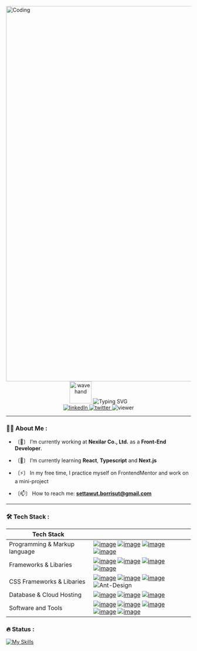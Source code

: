<img alt="Coding" width="1024" src="https://media1.tenor.com/images/3d72cb6b2453ac39206627d1d700897f/tenor.gif?itemid=27634016?itemid=27633680">
<div id="intro" align="center">
<img alt="wavehand" width="60" src="https://media2.giphy.com/media/w1OBpBd7kJqHrJnJ13/200w.webp?cid=ecf05e477p6aeoa0y1323ddvnl3zddle0iy2r0wzqgzhke7r&rid=200w.webp&ct=s" />
<img src="https://readme-typing-svg.demolab.com?font=Fira+Code&size=25&pause=1000&color=F7F7F7&background=FFFFFF00&center=true&vCenter=true&width=1024&lines=Hi%2C+I'm+Settawut+Borrisut" alt="Typing SVG" />
<div id="social-media-badges" align="center">
<a href="https://www.linkedin.com/in/settawut-borrisut-013038212/">
<img alt="linkedIn" src="https://img.shields.io/badge/LinkedIn-blue?logo=linkedin&logoColor=white" />
</a>
<a href="https://twitter.com/sttwood">
<img alt="twitter" src="https://img.shields.io/badge/Twitter-blue?logo=twitter&logoColor=white" />
</a>
<img alt="viewer" src="https://komarev.com/ghpvc/?username=sttwood&style=flat-square&color=blue" />

</div>
</div>

---

### :woman_technologist: About Me :

- 〔🔭〕 I’m currently working at **Nexilar Co., Ltd.** as a **Front-End Developer**.

- 〔🌱〕 I’m currently learning **React**, **Typescript** and **Next.js**

- 〔⚡〕 In my free time, I practice myself on FrontendMentor and work on a mini-project

- 〔📫〕 How to reach me: **settawut.borrisut@gmail.com**

---

### :hammer_and_wrench: Tech Stack :
| Tech Stack                    |   |
|-------------------------------|---|
| Programming & Markup language | [![image](https://img.shields.io/badge/JavaScript-323330?style=for-the-badge&logo=javascript&logoColor=F7DF1E)](https://img.shields.io) [![image](https://img.shields.io/badge/TypeScript-007ACC?style=for-the-badge&logo=typescript&logoColor=white)](https://img.shields.io) [![image](https://img.shields.io/badge/HTML5-E34F26?style=for-the-badge&logo=html5&logoColor=white)](https://img.shields.io) [![image](https://img.shields.io/badge/CSS3-1572B6?style=for-the-badge&logo=css3&logoColor=white)](https://img.shields.io)  |
| Frameworks & Libaries         | [![image](https://img.shields.io/badge/React-20232A?style=for-the-badge&logo=react&logoColor=61DAFB)](https://img.shields.io) [![image](https://img.shields.io/badge/React_Native-20232A?style=for-the-badge&logo=react&logoColor=61DAFB)](https://img.shields.io) [![image](https://img.shields.io/badge/next%20js-000000?style=for-the-badge&logo=nextdotjs&logoColor=white)](https://img.shields.io) [![image](https://img.shields.io/badge/Vue%20js-35495E?style=for-the-badge&logo=vuedotjs&logoColor=4FC08D)](https://img.shields.io)  |
| CSS Frameworks & Libaries     | [![image](https://img.shields.io/badge/Tailwind_CSS-38BDF8?style=for-the-badge&logo=tailwind-css&logoColor=white)](https://img.shields.io) [![image](https://img.shields.io/badge/Material%20UI-007FFF?style=for-the-badge&logo=mui&logoColor=white)](https://img.shields.io) [![image](https://img.shields.io/badge/Bootstrap-563D7C?style=for-the-badge&logo=bootstrap&logoColor=white)](https://img.shields.io) ![Ant-Design](https://img.shields.io/badge/-AntDesign-%230170FE?style=for-the-badge&logo=ant-design&logoColor=white) |
| Database & Cloud Hosting      | [![image](https://img.shields.io/badge/MongoDB-4EA94B?style=for-the-badge&logo=mongodb&logoColor=white)](https://img.shields.io) [![image](https://img.shields.io/badge/Vercel-000000?style=for-the-badge&logo=vercel&logoColor=white)](https://img.shields.io) [![image](https://img.shields.io/badge/Netlify-00C7B7?style=for-the-badge&logo=netlify&logoColor=white)](https://img.shields.io) |
| Software and Tools            | [![image](https://img.shields.io/badge/GIT-E44C30?style=for-the-badge&logo=git&logoColor=white)](https://img.shields.io) [![image](https://img.shields.io/badge/Postman-FF6C37?style=for-the-badge&logo=Postman&logoColor=white)](https://img.shields.io) [![image](https://img.shields.io/badge/Figma-F24E1E?style=for-the-badge&logo=figma&logoColor=white)](https://img.shields.io) [![image](https://img.shields.io/badge/Jira-0052CC?style=for-the-badge&logo=Jira&logoColor=white)](https://img.shields.io) [![image](https://img.shields.io/badge/Bitbucket-0747a6?style=for-the-badge&logo=bitbucket&logoColor=white)](https://img.shields.io)  |

### :fire: Status :
[![My Skills](https://github-profile-summary-cards.vercel.app/api/cards/profile-details?username=sttwood&theme=github_dark)](https://skillicons.dev) 

